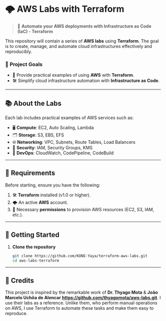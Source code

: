 # 🌩️ **AWS Labs with Terraform**  
> 🚀 **Automate your AWS deployments with Infrastructure as Code (IaC) - Terraform**

This repository will contain a series of **AWS labs** using **Terraform**. The goal is to create, manage, and automate cloud infrastructures effectively and reproducibly.

### 🌟 **Project Goals**  
- 📂 Provide practical examples of using **AWS** with **Terraform**.  
- 🛠️ Simplify cloud infrastructure automation with **Infrastructure as Code**.  

---

## 📚 **About the Labs**  
Each lab includes practical examples of AWS services such as:

- 🖥️ **Compute**: EC2, Auto Scaling, Lambda  
- 🗂️ **Storage**: S3, EBS, EFS  
- 🌐 **Networking**: VPC, Subnets, Route Tables, Load Balancers  
- 🔐 **Security**: IAM, Security Groups, KMS  
- 🔄 **DevOps**: CloudWatch, CodePipeline, CodeBuild  

---

## 🏁 **Requirements**  
Before starting, ensure you have the following:  
1. 🛠️ **Terraform** installed (v1.0 or higher).  
2. 🌩️ An active **AWS** account.  
3. 🔑 Necessary **permissions** to provision AWS resources (EC2, S3, IAM, etc.).

---

## 🚀 **Getting Started**  
1. **Clone the repository**  
   ```bash
   git clone https://github.com/KONE-Yaya/terraform-aws-labs.git
   cd aws-labs-terraform
   ```

---

## 📜 **Credits** 

This project is inspired by the remarkable work of **Dr. Thyago Mota** & **João Marcelo Uchôa de Alencar** **https://github.com/thyagomota/aws-labs.git**. I use their labs as a reference. Unlike them, who perform manual operations on AWS, I use Terraform to automate these tasks and make them easy to reproduce.